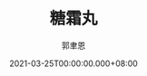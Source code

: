 ---
issue: 421
title: 糖霜丸
author: 郭聿恩
date: 2021-03-25T00:00:00.000+08:00
topic: 懷想
difficulty: 1
wikidata: Q131449268
wikidata_link: https://www.wikidata.org/wiki/Q131449268
author_wikidata_link: https://www.wikidata.org/wiki/Q131448490
author_wikidata: Q131448490
---